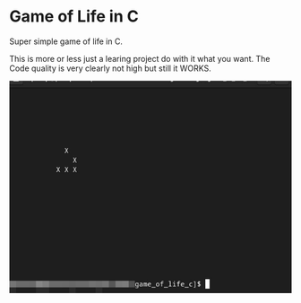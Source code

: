 # Game of Life in C
Super simple game of life in C.

This is more or less just a learing project do with it what you want.
The Code quality is very clearly not high but still it WORKS.

![](example.jpg)
